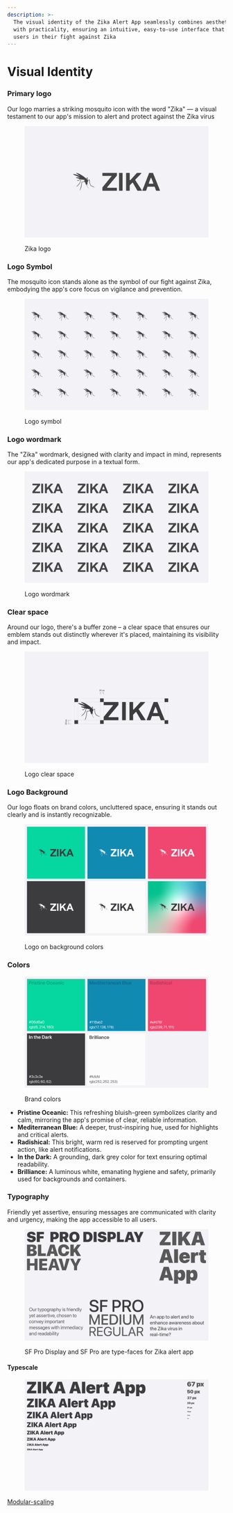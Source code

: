 ```yaml
---
description: >-
  The visual identity of the Zika Alert App seamlessly combines aesthetic appeal
  with practicality, ensuring an intuitive, easy-to-use interface that empowers
  users in their fight against Zika
---
```


# Visual Identity

### Primary logo

Our logo marries a striking mosquito icon with the word "Zika" — a visual testament to our app's mission to alert and protect against the Zika virus

<figure><picture><source srcset="../.gitbook/assets/logo-dark.png" media="(prefers-color-scheme: dark)"><img src="../.gitbook/assets/logo_1.png" alt="Zika alert app logo"></picture><figcaption><p>Zika logo</p></figcaption></figure>

### Logo Symbol

The mosquito icon stands alone as the symbol of our fight against Zika, embodying the app's core focus on vigilance and prevention.

<figure><picture><source srcset="../.gitbook/assets/Logo symbol-dark.png" media="(prefers-color-scheme: dark)"><img src="../.gitbook/assets/Logo symbol (1).png" alt="Zika alert app logo symbol"></picture><figcaption><p>Logo symbol</p></figcaption></figure>

### Logo wordmark

The "Zika" wordmark, designed with clarity and impact in mind, represents our app's dedicated purpose in a textual form.

<figure><picture><source srcset="../.gitbook/assets/wordmark-dark.png" media="(prefers-color-scheme: dark)"><img src="../.gitbook/assets/wordmark (1).png" alt="Zika alert app logo word mark"></picture><figcaption><p>Logo wordmark</p></figcaption></figure>

### Clear space

Around our logo, there's a buffer zone – a clear space that ensures our emblem stands out distinctly wherever it's placed, maintaining its visibility and impact.

<figure><picture><source srcset="../.gitbook/assets/clear-space-dark.png" media="(prefers-color-scheme: dark)"><img src="../.gitbook/assets/clear-space.png" alt="Zika alert app logo clear space"></picture><figcaption><p>Logo clear space</p></figcaption></figure>

### Logo Background

Our logo floats on brand colors, uncluttered space, ensuring it stands out clearly and is instantly recognizable.

<figure><picture><source srcset="../.gitbook/assets/background-dark.png" media="(prefers-color-scheme: dark)"><img src="../.gitbook/assets/background.png" alt="Zika alert app logo on background colors"></picture><figcaption><p>Logo on background colors</p></figcaption></figure>

### Colors

<figure><picture><source srcset="../.gitbook/assets/visual-color-dark.png" media="(prefers-color-scheme: dark)"><img src="../.gitbook/assets/visual-color.png" alt="Zika alert app brand colors"></picture><figcaption><p>Brand colors</p></figcaption></figure>

* **Pristine Oceanic:** This refreshing bluish-green symbolizes clarity and calm, mirroring the app's promise of clear, reliable information.
* **Mediterranean Blue:** A deeper, trust-inspiring hue, used for highlights and critical alerts.
* **Radishical:** This bright, warm red is reserved for prompting urgent action, like alert notifications.
* **In the Dark:** A grounding, dark grey color for text ensuring optimal readability.
* **Brilliance:** A luminous white, emanating hygiene and safety, primarily used for backgrounds and containers.

### Typography

Friendly yet assertive, ensuring messages are communicated with clarity and urgency, making the app accessible to all users.

<figure><picture><source srcset="../.gitbook/assets/typography-dark.png" media="(prefers-color-scheme: dark)"><img src="../.gitbook/assets/typography (1).png" alt="Zika alert app type-face is SF pro"></picture><figcaption><p>SF Pro Display and SF Pro are type-faces for Zika alert app</p></figcaption></figure>

#### Typescale

<figure><picture><source srcset="../.gitbook/assets/typescale-dark.png" media="(prefers-color-scheme: dark)"><img src="../.gitbook/assets/typescale.png" alt=""></picture><figcaption></figcaption></figure>

[Modular-scaling](https://www.modularscale.com/?16\&px&1.333)
